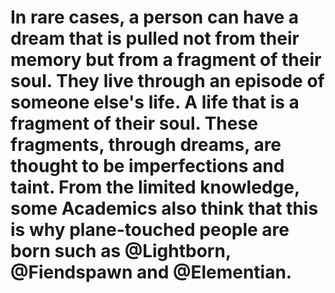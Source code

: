 # In rare cases, a person can have a dream that is pulled not from their memory but from a fragment of their soul. They live through an episode of someone else's life. A life that is a fragment of their soul. These fragments, through dreams, are thought to be imperfections and taint. From the limited knowledge, some Academics also think that this is why plane-touched people are born such as @Lightborn, @Fiendspawn and @Elementian.